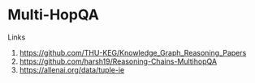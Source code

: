 # Multi-HopQA

Links
1) https://github.com/THU-KEG/Knowledge_Graph_Reasoning_Papers
2) https://github.com/harsh19/Reasoning-Chains-MultihopQA
3) https://allenai.org/data/tuple-ie
